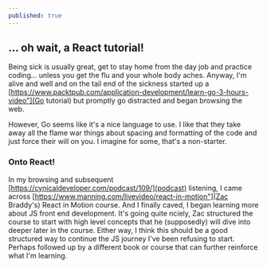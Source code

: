 ```yaml
---
published: true
---
```

## ... oh wait, a React tutorial!

Being sick is usually great, get to stay home from the day job and practice coding... unless you get the flu and your whole body aches. Anyway, I'm alive and well and on the tail end of the sickness started up a [https://www.packtpub.com/application-development/learn-go-3-hours-video"](Go tutorial) but promptly go distracted and began browsing the web.

However, Go seems like it's a nice language to use. I like that they take away all the flame war things about spacing and formatting of the code and just force their will on you. I imagine for some, that's a non-starter.

### Onto React! 

In my browsing and subsequent [https://cynicaldeveloper.com/podcast/109/](podcast) listening, I came across [https://www.manning.com/livevideo/react-in-motion"](Zac Braddy's) React in Motion course. And I finally caved, I began learning more about JS front end development. It's going quite nciely, Zac structured the course to start with high level concepts that he (supposedly) will dive into deeper later in the course. Either way, I think this should be a good structured way to continue the JS journey I've been refusing to start. Perhaps followed up by a different book or course that can further reinforce what I'm learning.
